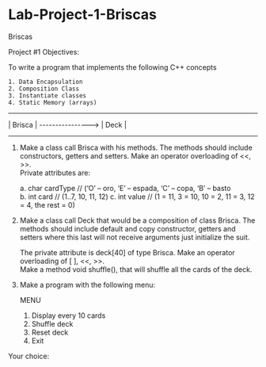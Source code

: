 # Lab-Project-1-Briscas

Briscas 
 
Project #1 Objectives: 
 
To write a program that implements the following C++ concepts 

    1. Data Encapsulation 
    2. Composition Class 
    3. Instantiate classes
    4. Static Memory (arrays) 
 
 ______________                           ____________
 |   Brisca   |       ---------------->   |    Deck   |
 ______________                           ____________
 
 
1. Make a class call Brisca with his methods.  The methods should include 
   constructors, getters and setters.  Make an operator overloading of <<, >>.  
   Private attributes are: 
   
   a. char cardType // (‘O’ – oro, ‘E’ – espada, ‘C’ – copa, ‘B’ – basto  
   b. int card // (1..7, 10, 11, 12)
   c. int value // (1 = 11, 3 = 10, 10 = 2, 11 = 3, 12 = 4, the rest = 0) 
 
2. Make a class call Deck that would be a composition of class Brisca.  The methods should include 
   default and copy constructor, getters and setters where this last will not receive arguments just
   initialize the suit.  
   
   The private attribute is deck[40] of type Brisca.  Make an operator overloading of [ ], <<, >>.  
   Make a method void shuffle(), that will shuffle all the cards of the deck.   
   
3. Make a program with the following menu:    

    MENU  
    
    1. Display every 10 cards 
    2. Shuffle deck 
    3. Reset deck 
    4. Exit 
 
Your choice:  
